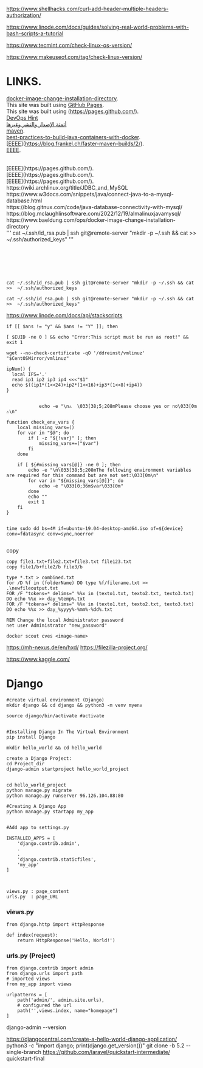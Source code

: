 https://www.shellhacks.com/curl-add-header-multiple-headers-authorization/

https://www.linode.com/docs/guides/solving-real-world-problems-with-bash-scripts-a-tutorial

https://www.tecmint.com/check-linux-os-version/

https://www.makeuseof.com/tag/check-linux-version/


# LINKS.


 [docker-image-change-installation-directory](https://www.baeldung.com/ops/docker-image-change-installation-directory).
<br/>
This site was built using [GitHub Pages](https://pages.github.com/).
<br/>
This site was built using (https://pages.github.com/).
<br/>
[DevOps Hint](https://www.youtube.com/@DevOpsHint/videos)
<br/>
[أتمتة اﻹصدار والنشر وغيرها ](https://youtu.be/1121pbK1_jk?t=5992)
<br/>
[maven](https://spring.io/guides/gs/maven/).
<br/>
[best-practices-to-build-java-containers-with-docker](https://snyk.io/blog/best-practices-to-build-java-containers-with-docker/).
<br/>
[[EEEE](https://blog.frankel.ch/faster-maven-builds/2/)](https://blog.frankel.ch/faster-maven-builds/2/).
<br/>
[EEEE](https://pages.github.com/).

<br/>
[EEEE](https://pages.github.com/).
<br/>
[EEEE](https://pages.github.com/).
<br/>
[EEEE](https://pages.github.com/).
<br/>
https://wiki.archlinux.org/title/JDBC_and_MySQL
<br/>
https://www.w3docs.com/snippets/java/connect-java-to-a-mysql-database.html
<br/>
https://blog.gitnux.com/code/java-database-connectivity-with-mysql/
<br/>
https://blog.mclaughlinsoftware.com/2022/12/19/almalinuxjavamysql/
<br/>
https://www.baeldung.com/ops/docker-image-change-installation-directory
<br/>
'''
cat ~/.ssh/id_rsa.pub | ssh git@remote-server "mkdir -p ~/.ssh && cat >>  ~/.ssh/authorized_keys"
'''
<br/>
<br/>
<br/>
<br/>
<br/>
<br/>

```
cat ~/.ssh/id_rsa.pub | ssh git@remote-server "mkdir -p ~/.ssh && cat >>  ~/.ssh/authorized_keys
```
```
cat ~/.ssh/id_rsa.pub | ssh git@remote-server "mkdir -p ~/.ssh && cat >>  ~/.ssh/authorized_keys"
```

https://www.linode.com/docs/api/stackscripts

```
if [[ $ans != "y" && $ans != "Y" ]]; then

[ $EUID -ne 0 ] && echo "Error:This script must be run as root!" && exit 1

wget --no-check-certificate -qO '/ddreinst/vmlinuz' "$CentOSMirror/vmlinuz"

ipNum() {
  local IFS='.'
  read ip1 ip2 ip3 ip4 <<<"$1"
  echo $((ip1*(1<<24)+ip2*(1<<16)+ip3*(1<<8)+ip4))
}


            echo -e "\n⚠️  \033[38;5;208mPlease choose yes or no\033[0m ⚠️\n"

function check_env_vars {
    local missing_vars=()
    for var in "$@"; do
        if [ -z "${!var}" ]; then
            missing_vars+=("$var")
        fi
    done

    if [ ${#missing_vars[@]} -ne 0 ]; then
        echo -e "\n\033[38;5;208mThe following environment variables are required for this command but are not set:\033[0m\n"
        for var in "${missing_vars[@]}"; do
            echo -e "\033[0;36m$var\033[0m"
        done
        echo ""
        exit 1
    fi
}


time sudo dd bs=4M if=ubuntu-19.04-desktop-amd64.iso of=${device} conv=fdatasync conv=sync,noerror


```



copy
```
copy file1.txt+file2.txt+file3.txt file123.txt
copy file1/b+file2/b file3/b

type *.txt > combined.txt
for /D %f in (folderName) DO type %f/filename.txt >> .\newfileoutput.txt
FOR /F "tokens=* delims=" %%x in (texto1.txt, texto2.txt, texto3.txt) DO echo %%x >> day_%temp%.txt
FOR /F "tokens=* delims=" %%x in (texto1.txt, texto2.txt, texto3.txt) DO echo %%x >> day_%yyyy%-%mm%-%dd%.txt

REM Change the local Administrator password
net user Administrator "new_password"

docker scout cves <image-name>

```
https://mh-nexus.de/en/hxd/
https://filezilla-project.org/

https://www.kaggle.com/



# Django


```
#create virtual environment (Django)
mkdir django && cd django && python3 -m venv myenv

source django/bin/activate #activate


#Installing Django In The Virtual Environment
pip install Django

mkdir hello_world && cd hello_world

create a Django Project:
cd Project_dir
django-admin startproject hello_world_project


cd hello_world_project
python manage.py migrate
python manage.py runserver 96.126.104.88:80

#Creating A Django App
python manage.py startapp my_app


#Add app to settings.py

INSTALLED_APPS = [
    'django.contrib.admin',
    .
    .
    'django.contrib.staticfiles',
    'my_app'
]



views.py : page_content
urls.py  : page_URL

```

###  views.py
```
from django.http import HttpResponse

def index(request):
    return HttpResponse('Hello, World!')
```


###  urls.py (Project)
```
from django.contrib import admin
from django.urls import path
# imported views
from my_app import views

urlpatterns = [
    path('admin/', admin.site.urls),
    # configured the url
    path('',views.index, name="homepage")
]

```

django-admin --version

https://djangocentral.com/create-a-hello-world-django-application/
 python3 -c "import django; print(django.get_version())"
git clone -b 5.2 --single-branch https://github.com/laravel/quickstart-intermediate/ quickstart-final













